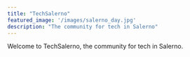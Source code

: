 ```yaml
---
title: "TechSalerno"
featured_image: '/images/salerno_day.jpg'
description: "The community for tech in Salerno"
---
```

Welcome to TechSalerno, the community for tech in Salerno.